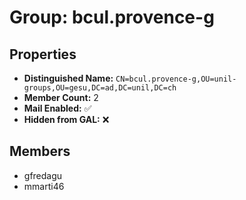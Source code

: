 # Group: bcul.provence-g

## Properties

- **Distinguished Name:** `CN=bcul.provence-g,OU=unil-groups,OU=gesu,DC=ad,DC=unil,DC=ch`
- **Member Count:** 2
- **Mail Enabled:** ✅
- **Hidden from GAL:** ❌

## Members

- gfredagu
- mmarti46
